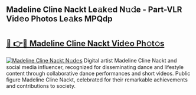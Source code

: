 ## Madeline Cline Nackt Le𝚊k𝚎d N𝚞𝚍e - Part-VLR Vid𝚎o Photos Le𝚊ks MPQdp

# <h2><a href="http://fb6p4c.evod.top/?m=Madeline+Cline+Nackt">🔗 👉🔴 Madeline Cline Nackt Vid𝚎o Ph𝚘t𝚘s</a></h2>

[![Madeline Cline Nackt N𝚞d𝚎s](https://i.imgur.com/8V9OHl7.gif)](http://fb6p4c.evod.top/?m=Madeline+Cline+Nackt)
Digital artist Madeline Cline Nackt and social media influencer, recognized for disseminating dance and lifestyle content through collaborative dance performances and short videos. Public figure Madeline Cline Nackt, celebrated for their remarkable achievements and contributions to society. 
